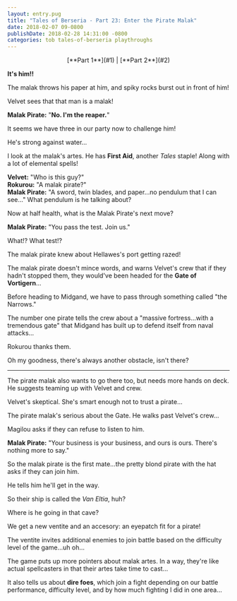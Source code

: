 ```yaml
---
layout: entry.pug
title: "Tales of Berseria - Part 23: Enter the Pirate Malak"
date: 2018-02-07 09-0800
publishDate: 2018-02-28 14:31:00 -0800
categories: tob tales-of-berseria playthroughs
---
```


<p style="text-align: center;">[**Part 1**](#1) | [**Part 2**](#2)</p>

<a name="1"></a>

**It's him!!**

The malak throws his paper at him, and spiky rocks burst out in front of him!

Velvet sees that that man is a malak!

**Malak Pirate:** "**No. I'm the reaper.**"

It seems we have three in our party now to challenge him!

He's strong against water...

I look at the malak's artes. He has **First Aid**, another *Tales* staple! Along with a lot of elemental spells!

**Velvet:** "Who is this guy?"<br/>
**Rokurou:** "A malak pirate?"<br/>
**Malak Pirate:** "A sword, twin blades, and paper...no pendulum that I can see..." What pendulum is he talking about?

Now at half health, what is the Malak Pirate's next move?

**Malak Pirate:** "You pass the test. Join us."

What!? What test!?

The malak pirate knew about Hellawes's port getting razed!

The malak pirate doesn't mince words, and warns Velvet's crew that if they hadn't stopped them, they would've been headed for the **Gate of Vortigern**...

Before heading to Midgand, we have to pass through something called "the Narrows."

The number one pirate tells the crew about a "massive fortress...with a tremendous gate" that Midgand has built up to defend itself from naval attacks...

Rokurou thanks them.

Oh my goodness, there's always another obstacle, isn't there?

<a name="2"></a>

---

The pirate malak also wants to go there too, but needs more hands on deck. He suggests teaming up with Velvet and crew.

Velvet's skeptical. She's smart enough not to trust a pirate...

The pirate malak's serious about the Gate. He walks past Velvet's crew...

Magilou asks if they can refuse to listen to him.

**Malak Pirate:** "Your business is your business, and ours is ours. There's nothing more to say."

So the malak pirate is the first mate...the pretty blond pirate with the hat asks if they can join him.

He tells him he'll get in the way.

So their ship is called the *Van Eltia*, huh?

Where is he going in that cave?

We get a new ventite and an accesory: an eyepatch fit for a pirate!

The ventite invites additional enemies to join battle based on the difficulty level of the game...uh oh...

The game puts up more pointers about malak artes. In a way, they're like actual spellcasters in that their artes take time to cast...

It also tells us about **dire foes**, which join a fight depending on our battle performance, difficulty level, and by how much fighting I did in one area...